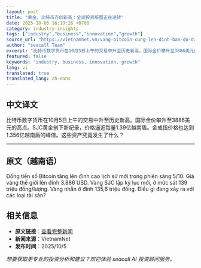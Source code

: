 ```yaml
---
layout: post
title: "黄金、比特币齐创新高：全球投资版图正在逆转"
date: 2025-10-05 16:19:26 +0700
category: industry-insights
tags: ["industry","business","innovation","growth"]
source_url: "https://vietnamnet.vn/vang-bitcoin-cung-len-dinh-ban-do-dau-tu-toan-cau-dang-dao-chieu-2449327.html"
author: "seacall Team"
excerpt: "比特币数字货币在10月5日上午的交易中升至历史新高。国际金价攀升至3886美元的高点。SJC黄金创下新纪录，价格逼近每量1.39亿越南盾。金戒指价格也达到1.356亿越南盾的峰值。这些资产究竟发生了什么？..."
featured: false
keywords: "industry, business, innovation, growth"
lang: vi
translated: true
translated_lang: zh-Hans
---
```


## 中文译文

比特币数字货币在10月5日上午的交易中升至历史新高。国际金价攀升至3886美元的高点。SJC黄金创下新纪录，价格逼近每量1.39亿越南盾。金戒指价格也达到1.356亿越南盾的峰值。这些资产究竟发生了什么？

---

## 原文（越南语）

Đồng tiền số Bitcoin tăng lên đỉnh cao lịch sử mới trong phiên sáng 5/10. Giá vàng thế giới lên đỉnh 3.886 USD. Vàng SJC lập kỷ lục mới, ở mức sát 139 triệu đồng/lượng. Vàng nhẫn ở đỉnh 135,6 triệu đồng. Điều gì đang xảy ra với các loại tài sản?

## 相关信息

- **原文链接**：[查看完整新闻](https://vietnamnet.vn/vang-bitcoin-cung-len-dinh-ban-do-dau-tu-toan-cau-dang-dao-chieu-2449327.html)
- **新闻来源**：VietnamNet
- **发布时间**：2025/10/5

*想要获取更专业的投资分析和建议？欢迎体验 seacall AI 投资顾问服务。*